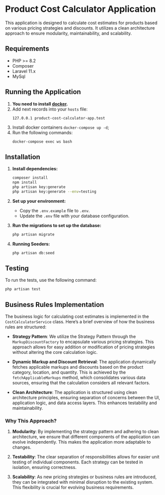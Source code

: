 # Product Cost Calculator Application

This application is designed to calculate cost estimates for products based on various pricing strategies and discounts.
It utilizes a clean architecture approach to ensure modularity, maintainability, and scalability.

## Requirements

- PHP >= 8.2
- Composer
- Laravel 11.x
- MySql

## Running the Application

1. **You need to install [docker](https://www.docker.com/).**
2. Add next records into your `hosts` file:
   ```
   127.0.0.1 product-cost-calculator-app.test
   ```
3. Install docker containers `docker-compose up -d`;
4. Run the following commands:
   ```bash
   docker-compose exec ws bash
   ```

## Installation

1. **Install dependencies:**
   ```bash
   composer install
   npm install
   php artisan key:generate
   php artisan key:generate --env=testing
   ```

2. **Set up your environment:**
    - Copy the `.env.example` file to `.env`.
    - Update the `.env` file with your database configuration.

3. **Run the migrations to set up the database:**
   ```bash
   php artisan migrate
   ```

4. **Running Seeders:**
   ```bash
   php artisan db:seed
   ```

## Testing

To run the tests, use the following command:

```bash
php artisan test
```

## Business Rules Implementation

The business logic for calculating cost estimates is implemented in the `CostCalculatorService` class. Here’s a brief
overview of how the business rules are structured:

- **Strategy Pattern**: We utilize the Strategy Pattern through the `MarkupDiscountFactory` to encapsulate various
  pricing strategies. This approach allows for easy addition or modification of pricing strategies without altering the
  core calculation logic.

- **Dynamic Markup and Discount Retrieval**: The application dynamically fetches applicable markups and discounts based
  on the product category, location, and quantity. This is achieved by the `fetchApplicableMarkups` method, which
  consolidates various data sources, ensuring that the calculation considers all relevant factors.

- **Clean Architecture**: The application is structured using clean architecture principles, ensuring separation of
  concerns between the UI, application logic, and data access layers. This enhances testability and maintainability.

### Why This Approach?

1. **Modularity**: By implementing the strategy pattern and adhering to clean architecture, we ensure that different
   components of the application can evolve independently. This makes the application more adaptable to changes.

2. **Testability**: The clear separation of responsibilities allows for easier unit testing of individual components.
   Each strategy can be tested in isolation, ensuring correctness.

3. **Scalability**: As new pricing strategies or business rules are introduced, they can be integrated with minimal
   disruption to the existing system. This flexibility is crucial for evolving business requirements.


